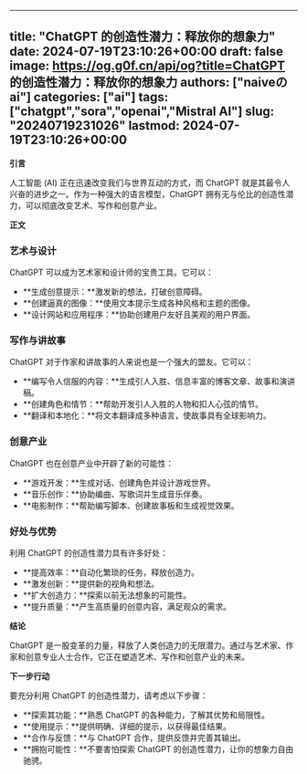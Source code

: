 
---
title: "ChatGPT 的创造性潜力：释放你的想象力"
date: 2024-07-19T23:10:26+00:00
draft: false
image: https://og.g0f.cn/api/og?title=ChatGPT 的创造性潜力：释放你的想象力
authors: ["naiveのai"]
categories: ["ai"]
tags: ["chatgpt","sora","openai","Mistral AI"]
slug: "20240719231026"
lastmod: 2024-07-19T23:10:26+00:00
---
**引言**

人工智能 (AI) 正在迅速改变我们与世界互动的方式，而 ChatGPT 就是其最令人兴奋的进步之一。作为一种强大的语言模型，ChatGPT 拥有无与伦比的创造性潜力，可以彻底改变艺术、写作和创意产业。

**正文**

### 艺术与设计

ChatGPT 可以成为艺术家和设计师的宝贵工具。它可以：

- **生成创意提示：**激发新的想法，打破创意障碍。
- **创建逼真的图像：**使用文本提示生成各种风格和主题的图像。
- **设计网站和应用程序：**协助创建用户友好且美观的用户界面。

### 写作与讲故事

ChatGPT 对于作家和讲故事的人来说也是一个强大的盟友。它可以：

- **编写令人信服的内容：**生成引人入胜、信息丰富的博客文章、故事和演讲稿。
- **创建角色和情节：**帮助开发引人入胜的人物和扣人心弦的情节。
- **翻译和本地化：**将文本翻译成多种语言，使故事具有全球影响力。

### 创意产业

ChatGPT 也在创意产业中开辟了新的可能性：

- **游戏开发：**生成对话、创建角色并设计游戏世界。
- **音乐创作：**协助编曲、写歌词并生成音乐伴奏。
- **电影制作：**帮助编写脚本、创建故事板和生成视觉效果。

### 好处与优势

利用 ChatGPT 的创造性潜力具有许多好处：

- **提高效率：**自动化繁琐的任务，释放创造力。
- **激发创新：**提供新的视角和想法。
- **扩大创造力：**探索以前无法想象的可能性。
- **提升质量：**产生高质量的创意内容，满足观众的需求。

**结论**

ChatGPT 是一股变革的力量，释放了人类创造力的无限潜力。通过与艺术家、作家和创意专业人士合作，它正在塑造艺术、写作和创意产业的未来。

**下一步行动**

要充分利用 ChatGPT 的创造性潜力，请考虑以下步骤：

- **探索其功能：**熟悉 ChatGPT 的各种能力，了解其优势和局限性。
- **使用提示：**提供明确、详细的提示，以获得最佳结果。
- **合作与反馈：**与 ChatGPT 合作，提供反馈并完善其输出。
- **拥抱可能性：**不要害怕探索 ChatGPT 的创造性潜力，让你的想象力自由驰骋。